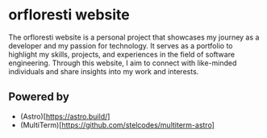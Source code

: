 # orfloresti website

The orfloresti website is a personal project that showcases my journey as a developer and my passion for technology. It serves as a portfolio to highlight my skills, projects, and experiences in the field of software engineering. Through this website, I aim to connect with like-minded individuals and share insights into my work and interests.    

## Powered by 
* (Astro)[https://astro.build/]
* (MultiTerm)[https://github.com/stelcodes/multiterm-astro]

